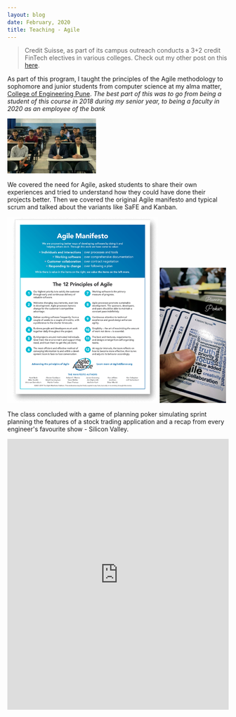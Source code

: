 ```yaml
---
layout: blog
date: February, 2020
title: Teaching - Agile
---
```

>Credit Suisse, as part of its campus outreach conducts a 3+2 credit FinTech electives in various colleges. Check out my other post on this <a href="https://tejaswa.me/blogs/ait_macroeco.html">here</a>.

As part of this program, I taught the principles of the Agile methodology to sophomore and junior students from computer science at my alma matter,  <u>College of Engineering Pune</u>. *The best part of this was to go from being a student of this course in 2018 during my senior year, to being a faculty in 2020 as an employee of the bank*

<img src="ait_macroeco_images/class.jpeg" width="40%">

We covered the need for Agile, asked students to share their own experiences and tried to understand how they could have done their projects better. Then we covered the original Agile manifesto and typical scrum and talked about the variants like SaFE and Kanban.

<img src="ait_macroeco_images/agile-manifesto.png" width="68%">
<img src="ait_macroeco_images/agile-planning-poker.jpg" width="30%">

The class concluded with a game of planning poker simulating sprint planning the features of a stock trading application and a recap from every engineer's favourite show - Silicon Valley.

<iframe width="100%" height="617" src="https://www.youtube.com/embed/Ps4nSgyieIw" title="YouTube video player" frameborder="0" allow="accelerometer; autoplay; clipboard-write; encrypted-media; gyroscope; picture-in-picture" allowfullscreen></iframe>